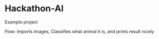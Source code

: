 # Hackathon-AI
Example project

Flow: Imports images, Classifies what animal it is, and prints result nicely 
